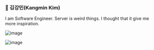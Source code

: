### 🙂 김강민(Kangmin Kim)

I am Software Engineer. Server is weird things. I thought that it give me more inspiration.


![image](https://github.com/amazon7737/amazon7737/assets/76634341/53dad7ff-a95c-496d-bb73-40ce0cc00857)

![image](https://github.com/amazon7737/amazon7737/assets/76634341/120b606b-f851-4bd5-a74e-9847dc27a118)
